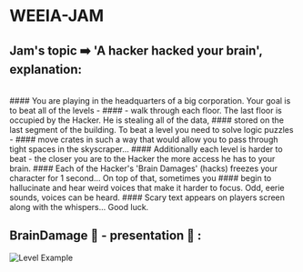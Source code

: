 # WEEIA-JAM

## Jam's topic :arrow_right: 'A hacker hacked your brain', explanation:
<br />
#### You are playing in the headquarters of a big corporation. Your goal is to beat all of the levels - 
#### - walk through each floor. The last floor is occupied by the Hacker. He is stealing all of the data, 
#### stored on the last segment of the building. To beat a level you need to solve logic puzzles - 
#### move crates in such a way that would allow you to pass through tight spaces in the skyscraper...
#### Additionally each level is harder to beat - the closer you are to the Hacker the more access he has to your brain.
#### Each of the Hacker's 'Brain Damages' (hacks) freezes your character for 1 second... On top of that, sometimes you
#### begin to hallucinate and hear weird voices that make it harder to focus. Odd, eerie sounds, voices can be heard.
#### Scary text appears on players screen along with the whispers... Good luck.
<br />

## BrainDamage :brain: - presentation :snake: :
![Level Example](https://user-images.githubusercontent.com/78366670/116733126-00755e80-a9ec-11eb-93fc-acd81aded5f5.png)




